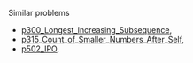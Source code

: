 Similar problems
- [p300_Longest_Increasing_Subsequence](https://github.com/genxium/Leetcode/tree/master/p300_Longest_Increasing_Subsequence),
- [p315_Count_of_Smaller_Numbers_After_Self](https://github.com/genxium/Leetcode/tree/master/p315_Count_of_Smaller_Numbers_After_Self),
- [p502_IPO](https://github.com/genxium/Leetcode/tree/master/p502_IPO),
